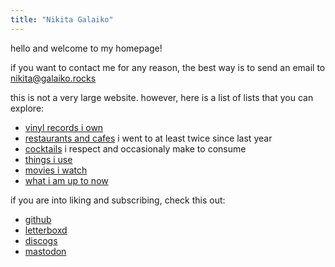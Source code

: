 ```yaml
---
title: "Nikita Galaiko"
---
```


hello and welcome to my homepage!

if you want to contact me for any reason, the best way is to send an email to
[nikita@galaiko.rocks](mailto:nikita@galaiko.rocks)

this is not a very large website. however, here is a list of lists that you can explore:

- [vinyl records i own](./records.md)
- [restaurants and cafes](./restaurants_and_cafes.md) i went to at least twice since last year
- [cocktails](./cocktails/) i respect and occasionaly make to consume
- [things i use](./uses.md)
- [movies i watch](./movies.md)
- [what i am up to now](./now.md)

if you are into liking and subscribing, check this out:

- [github](https://github.com./ngalaiko)
- [letterboxd](https://letterboxd.com/ngalaiko)
- [discogs](https://www.discogs.com/user/ngalaiko)
- [mastodon](https://mastodon.online/@ngalaiko)
